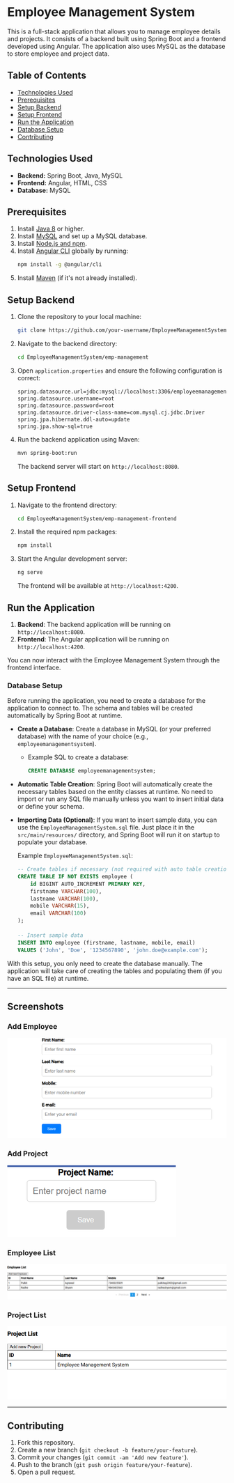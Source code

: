 # Employee Management System

This is a full-stack application that allows you to manage employee details and projects. It consists of a backend built using Spring Boot and a frontend developed using Angular. The application also uses MySQL as the database to store employee and project data.

## Table of Contents
- [Technologies Used](#technologies-used)
- [Prerequisites](#prerequisites)
- [Setup Backend](#setup-backend)
- [Setup Frontend](#setup-frontend)
- [Run the Application](#run-the-application)
- [Database Setup](#database-setup)
- [Contributing](#contributing)

## Technologies Used

- **Backend:** Spring Boot, Java, MySQL
- **Frontend:** Angular, HTML, CSS
- **Database:** MySQL

## Prerequisites

1. Install [Java 8](https://www.oracle.com/java/technologies/javase-jdk8-downloads.html) or higher.
2. Install [MySQL](https://dev.mysql.com/downloads/installer/) and set up a MySQL database.
3. Install [Node.js and npm](https://nodejs.org/en/).
4. Install [Angular CLI](https://angular.io/cli) globally by running: 
   ```bash
   npm install -g @angular/cli
   ```
5. Install [Maven](https://maven.apache.org/) (if it's not already installed).

## Setup Backend

1. Clone the repository to your local machine:
   ```bash
   git clone https://github.com/your-username/EmployeeManagementSystem.git
   ```
2. Navigate to the backend directory:
   ```bash
   cd EmployeeManagementSystem/emp-management
   ```
3. Open `application.properties` and ensure the following configuration is correct:
   ```properties
   spring.datasource.url=jdbc:mysql://localhost:3306/employeemanagementsystem
   spring.datasource.username=root
   spring.datasource.password=root
   spring.datasource.driver-class-name=com.mysql.cj.jdbc.Driver
   spring.jpa.hibernate.ddl-auto=update
   spring.jpa.show-sql=true
   ```
4. Run the backend application using Maven:
   ```bash
   mvn spring-boot:run
   ```
   The backend server will start on `http://localhost:8080`.

## Setup Frontend

1. Navigate to the frontend directory:
   ```bash
   cd EmployeeManagementSystem/emp-management-frontend
   ```
2. Install the required npm packages:
   ```bash
   npm install
   ```
3. Start the Angular development server:
   ```bash
   ng serve
   ```
   The frontend will be available at `http://localhost:4200`.

## Run the Application

1. **Backend**: The backend application will be running on `http://localhost:8080`.
2. **Frontend**: The Angular application will be running on `http://localhost:4200`.

You can now interact with the Employee Management System through the frontend interface.

### **Database Setup**

Before running the application, you need to create a database for the application to connect to. The schema and tables will be created automatically by Spring Boot at runtime.

- **Create a Database**: Create a database in MySQL (or your preferred database) with the name of your choice (e.g., `employeemanagementsystem`).
  - Example SQL to create a database:
    ```sql
    CREATE DATABASE employeemanagementsystem;
    ```

- **Automatic Table Creation**: Spring Boot will automatically create the necessary tables based on the entity classes at runtime. No need to import or run any SQL file manually unless you want to insert initial data or define your schema.

- **Importing Data (Optional)**: If you want to insert sample data, you can use the `EmployeeManagementSystem.sql` file. Just place it in the `src/main/resources/` directory, and Spring Boot will run it on startup to populate your database.

  Example `EmployeeManagementSystem.sql`:
  ```sql
  -- Create tables if necessary (not required with auto table creation)
  CREATE TABLE IF NOT EXISTS employee (
      id BIGINT AUTO_INCREMENT PRIMARY KEY,
      firstname VARCHAR(100),
      lastname VARCHAR(100),
      mobile VARCHAR(15),
      email VARCHAR(100)
  );

  -- Insert sample data
  INSERT INTO employee (firstname, lastname, mobile, email) 
  VALUES ('John', 'Doe', '1234567890', 'john.doe@example.com');
  ```

With this setup, you only need to create the database manually. The application will take care of creating the tables and populating them (if you have an SQL file) at runtime.

--- 

## Screenshots

### Add Employee
![Add Employee](emp-management-frontend/src/assets/add_employee.png)

### Add Project
![Add Project](emp-management-frontend/src/assets/add_project.png)

### Employee List
![Employee List](emp-management-frontend/src/assets/employee_list.png)

### Project List
![Project List](emp-management-frontend/src/assets/project_list.png)

---
## Contributing

1. Fork this repository.
2. Create a new branch (`git checkout -b feature/your-feature`).
3. Commit your changes (`git commit -am 'Add new feature'`).
4. Push to the branch (`git push origin feature/your-feature`).
5. Open a pull request.
